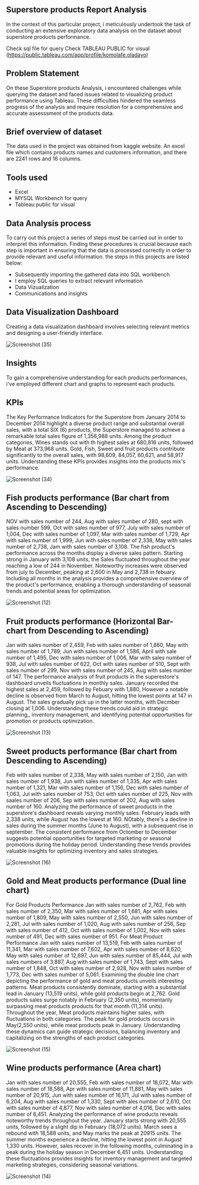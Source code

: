 ## Superstore products Report Analysis
In the context of this particular project, i meticulously undertook the task of conducting an extensive exploratory data analysis on the dataset about superstore products performance.

Check sql file for query
Check TABLEAU PUBLIC for visual (https://public.tableau.com/app/profile/komolafe.oladayo)

## Problem Statement
On these Superstore products Analysis, i encountered challenges while querying the dataset and faced issues related to visualizing product performance using Tableau. These difficulties hindered the seamless progress of the analysis and require resolution for a comprehensive and accurate assesssment of the products data.

## Brief overview of dataset
The data used in the project was obtained from kaggle website. An excel file which contains products names and customers information, and there are 2241 rows and 16 columns. 

## Tools used
- Excel
- MYSQL Workbench for query
- Tableau public for visual

## Data Analysis process
To carry out this project a series of steps must be carried out in order to interpret this information. Finding these procedures is crucial because each step is important in ensuring that the data is processed correctly in order to provide relevant and useful information. the steps in this projects are listed below:

- Subsequently importing the gathered data into SQL workbench
- I employ SQL queries to extract relevant information
- Data Vizualization
- Communications and insights

## Data Visualization Dashboard 
Creating a data visualization dashboard involves selecting relevant metrics and designing a user-friendly interface.

![Screenshot (35)](https://github.com/olaanalyst/Superstore-Sales-Report/assets/141564936/e3d0c8f1-d44a-4b1f-8579-4a7971324430)

## Insights
To gain a comprehensive understanding for each products performances, i've employed different chart and graphs to represent each products.

## KPIs
The Key Performance Indicators for the Superstore from January 2014 to December 2014 highlight a diverse product range and substantial overall sales, with a total SIX (6) products, the Superstore managed to achieve a remarkable total sales figure of 1,356,988 units. Among the product categories, Wines stands out with th highest sales at 680,816 units, followed by Meat at 373,968 units. Gold, Fish, Sweet and fruit products contribute significantly to the overall sales, with 98,609, 84,057, 60,621, and 58,917 units. Understanding these KPIs provides insights into the products mix's performance.   

![Screenshot (34)](https://github.com/olaanalyst/Superstore-Sales-Report/assets/141564936/2821b46d-e81a-4fd2-90f4-d0e4e33a831b)

## Fish products performance (Bar chart from Ascending to Descending)
NOV with sales number of 244, Aug with sales number of 280, sept with sales number 599, Oct with sales number of 977, July with sales number of 1,004, Dec with sales number of 1,097, Mar with sales number of 1,729, Apr with sales number of 1,999, Jun with sales number of 2,338, May with sales number of 2,738, Jam with sales number of 3,108. 
The fish product's performance across the months display a diverse sales pattern. Starting strong in January with 3,108 units, the Sales fluctuated throughout the year reaching a low of 244 in November. Noteworthy increases were observed from july to December, peaking at 2,600 in May and 2,738 in febuary. Including all months in the analysis provides a comprehensive overview of the product's performance, enabling a thorough understanding of seasonal trends and potential areas for optimization.  
 
![Screenshot (12)](https://github.com/olaanalyst/Superstore-Sales-Report/assets/141564936/fbd74945-8720-40ef-b7aa-3b972c192c3d)

## Fruit products performance (Horizontal Bar-chart from Descending to Ascending)
Jan with sales number of 2,459, Feb with sales number of 1,880, May with sales number of 1,789, Jun with sales number of 1,586, April with sale number of 1,495, Dec with sales number of 1,006, Mar with sales number of 938, Jul with sales number of 622, Oct with sales number of 510, Sept with sales number of 299, Nov with sales number of 245, Aug with sales number of 147. 
The performance analysis of fruit products in the superestore's dashboard unveils fluctuations in monthly sales. January recorded the highest sales at 2,459, followed by Febuary with 1,880, However a notable decline is observed from March to August, hitting the lowest points at 147 in August. The sales gradually pick up in the latter months, with Decmber closing at 1,006. Understanding these trends could aid in strategic planning,, inventory management, and identifying potential opportunities for promotion or products optimization. 

![Screenshot (13)](https://github.com/olaanalyst/Superstore-Sales-Report/assets/141564936/a19753a9-8a40-4dbb-8d77-80144dc3ba30)

## Sweet products performance (Bar chart from Descending to Ascending)
Feb with sales number of 2,338, May with sales number of 2,150, Jan with sales number of 1,938, Jun with sales number of 1,335, Apr with sales number of 1,321, Mar with sales number of 1,156, Dec with sales number of 1,063, Jul with sales number of 753, Oct with sales number of 225, Nov with saales number of 206, Sep with sales number of 202, Aug with sales number of 160. 
Analyzing the performance of sweet products in the superstore's dashboard reveals varying monthly sales. February leads with 2,338 units, while August has the lowest at 160. NOtably, there's a decline in sales during the summer months (June to August), with a subsequent rise in september. The consistent performance from Octomber to December suggests potential opportunities for targeted marketing or seasonal promotions during the holiday period. Understanding these trends provides valuable insights for optimizing inventory and sales strategies.   

![Screenshot (16)](https://github.com/olaanalyst/Superstore-Sales-Report/assets/141564936/7766a4bb-1dd4-4aa4-9ec6-6ce395f16680)

## Gold and Meat products performance (Dual line chart)
For Gold Products Performance 
Jan with sales number of 2,762, Feb with sales number of 2,350, Mar with sales number of 1,681, Apr with sales number of 1,809, May with sales number of 2,550, Jun with sales number of 2,281, Jul with sales number of 1,020, Aug with sales number of 256, Sep with sales number of 412, Oct with sales number of 1,002, Nov with sales number of 491, Dec with sales number of 951.
For Meat Product Performance
Jan with sales number of 13,519, Feb with sales number of 11,341, Mar with sales number of 7,602, Apr with sales number of 8,620, May with sales number of 12,697, Jun with sales number of 85,444, Jul with sales numbers of 3,887, Aug with sales number of 1,743, Sept with sales number of 1,848, Oct with sales number of 2,928, Nov with sales number of 1,773, Dec with sales number of 5,061.
Examining the double line chart depicting the performance of gold and meat products unveils interesting patterns. Meat products consistently dominate, starting with a substantial lead in January (13,519 units), while gold products begin at 2,762. Gold products sales surge notably in February (2,350 units), momentarily surpassing meat products products for that month (11,314 units). Throughout the year, Meat products maintains higher sales, with fluctuations in both categories. The peak for gold products occurs in May(2,550 units), while meat products peak in January. Understanding these dynamics can guide strategic decisions, balancing inventory and capitalizing on the strengths of each product categories. 

![Screenshot (15)](https://github.com/olaanalyst/Superstore-Sales-Report/assets/141564936/9446c390-3094-472e-aaf7-4feb0b8de086)

## Wine products performance (Area chart)
Jan with sales number of 20,555, Feb with sales number of 18,072, Mar with sales number of 18,588, Apr with sales number of 11,881, May with sales number of 20,915, Jun with sales number of 16,171, Jul with sales number of 6,204, Aug with sales number of 1,330, Sept with ales number of 2,610, Oct with sales number of 4,877, Nov with sales number of 4,016, Dec with sales number of 6,451.
Analyzing the performance of wine products reveals noteworthy trends throughout the year. January starts strong with 20,555 units, followed by a slight dip in February (18,072 units). March sees a rebound with 18,588 units, and May marks the peak at 20915 units. The summer months experience a decline, hitting the lowest point in August 1,330 units. However, sales recover in the following months, culminating in a peak during the holiday season in December 6,451 units. Understanding these fluctuations provides insights for inventory management and targeted  marketing strategies, considering seasonal variations.

![Screenshot (14)](https://github.com/olaanalyst/Superstore-Sales-Report/assets/141564936/4b3b542e-de6b-4da8-8eca-99541f047280)

